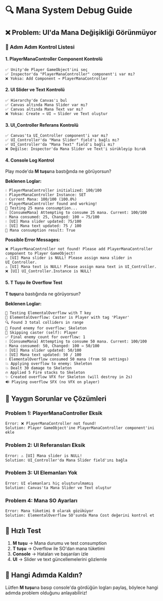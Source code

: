 # 🔍 Mana System Debug Guide

## ❌ Problem: UI'da Mana Değişikliği Görünmüyor

### 🔧 Adım Adım Kontrol Listesi

#### 1. PlayerManaController Component Kontrolü
```
✅ Unity'de Player GameObject'ini seç
✅ Inspector'da "PlayerManaController" component'i var mı?
❌ Yoksa: Add Component → PlayerManaController
```

#### 2. UI Slider ve Text Kontrolü
```
✅ Hierarchy'de Canvas'ı bul
✅ Canvas altında Mana Slider var mı?
✅ Canvas altında Mana Text var mı?
❌ Yoksa: Create → UI → Slider ve Text oluştur
```

#### 3. UI_Controller Referans Kontrolü
```
✅ Canvas'ta UI_Controller component'i var mı?
✅ UI_Controller'da "Mana Slider" field'ı bağlı mı?
✅ UI_Controller'da "Mana Text" field'ı bağlı mı?
❌ Değilse: Inspector'da Mana Slider ve Text'i sürükleyip bırak
```

#### 4. Console Log Kontrol
Play mode'da **M tuşu**na bastığında ne görüyorsun?

**Beklenen Loglar:**
```
💧 PlayerManaController initialized: 100/100
💧 PlayerManaController Instance: SET
💧 Current Mana: 100/100 (100.0%)
💧 PlayerManaController found and working!
🧪 Testing 25 mana consumption...
💧 [ConsumeMana] Attempting to consume 25 mana. Current: 100/100
💧 Mana consumed: 25, Changed: 100 → 75/100
💧 [UI] Mana slider updated: 75/100
💧 [UI] Mana text updated: 75 / 100
🧪 Mana consumption result: True
```

**Possible Error Messages:**
```
❌ PlayerManaController not found! Please add PlayerManaController component to Player GameObject!
⚠️ [UI] Mana slider is NULL! Please assign mana slider in UI_Controller.
⚠️ [UI] Mana text is NULL! Please assign mana text in UI_Controller.
❌ [UI] UI_Controller.Instance is NULL!
```

#### 5. T Tuşu ile Overflow Test
**T tuşu**na bastığında ne görüyorsun?

**Beklenen Loglar:**
```
🧪 Testing ElementalOverflow with T key
🎯 ElementalOverflow: Caster is Player with tag 'Player'
🔍 Found 3 total colliders in range
🎯 Found enemy for overflow: Skeleton
🚫 Skipping caster (self): Player  
✅ Final enemy count for overflow: 1
💧 [ConsumeMana] Attempting to consume 50 mana. Current: 100/100
💧 Mana consumed: 50, Changed: 100 → 50/100
💧 [UI] Mana slider updated: 50/100
💧 [UI] Mana text updated: 50 / 100
💧 ElementalOverflow consumed 50 mana (from SO settings)
💥 Applying overflow to enemy: Skeleton
💥 Dealt 30 damage to Skeleton
🔥 Applied 5 Fire stacks to Skeleton
✨ Created overflow VFX for Skeleton (will destroy in 2s)
🔊 Playing overflow SFX (no VFX on player)
```

## 🚨 Yaygın Sorunlar ve Çözümleri

### Problem 1: PlayerManaController Eksik
```
Error: ❌ PlayerManaController not found!
Solution: Player GameObject'ine PlayerManaController component'ini ekle
```

### Problem 2: UI Referansları Eksik
```
Error: ⚠️ [UI] Mana slider is NULL!
Solution: UI_Controller'da Mana Slider field'ını bağla
```

### Problem 3: UI Elemanları Yok
```
Error: UI elemanları hiç oluşturulmamış
Solution: Canvas'ta Mana Slider ve Text oluştur
```

### Problem 4: Mana SO Ayarları
```
Error: Mana tüketimi 0 olarak gözüküyor
Solution: ElementalOverflow SO'sunda Mana Cost değerini kontrol et
```

## 🎯 Hızlı Test

1. **M tuşu** → Mana durumu ve test consumption
2. **T tuşu** → Overflow ile SO'dan mana tüketimi
3. **Console** → Hataları ve başarıları izle
4. **UI** → Slider ve text güncellemelerini gözlemle

## 📝 Hangi Adımda Kaldın?

Lütfen **M tuşu**na basıp console'da gördüğün logları paylaş, böylece hangi adımda problem olduğunu anlayabiliriz! 